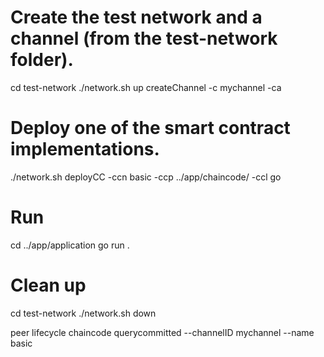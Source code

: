 # Create the test network and a channel (from the test-network folder).
cd test-network 
./network.sh up createChannel -c mychannel -ca

# Deploy one of the smart contract implementations.
./network.sh deployCC -ccn basic -ccp ../app/chaincode/ -ccl go

# Run
cd ../app/application
go run .

# Clean up
cd test-network 
./network.sh down

peer lifecycle chaincode querycommitted --channelID mychannel --name basic
